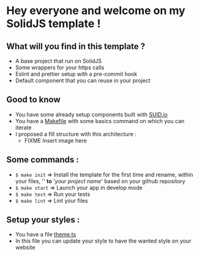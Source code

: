 # Hey everyone and welcome on my SolidJS template !

## What will you find in this template ?

- A base project that run on SolidJS
- Some wrappers for your https calls
- Eslint and prettier setup with a pre-commit hook
- Default component that you can reuse in your project

## Good to know

- You have some already setup components built with [SUID.io](https://www.suid.io)
- You have a [Makefile](./Makefile) with some basics command on which you can iterate
- I proposed a fill structure with this architecture :
  - FIXME Insert image here

## Some commands :

- `$ make init` => Install the template for the first time and rename, within your files, '' **to** '_your project
  name_' based on your github repository
- `$ make start` => Launch your app in develop mode
- `$ make test` => Run your tests
- `$ make lint` => Lint your files

## Setup your styles :

- You have a file [theme.ts](./src/shared/styles/theme.ts)
- In this file you can update your style to have the wanted style on your website
